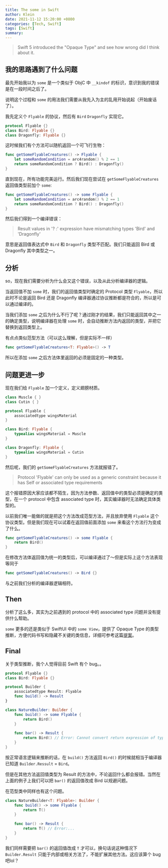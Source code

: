 ```yaml
---
title: The some in Swift
author: Klein
date: 2021-11-12 15:20:00 +0800
categories: [Tech, Swift]
tags: [Swift]
summary: 
---
```


> Swift 5 introduced the "Opaque Type" and see how wrong did I think about it.

## 我的思路遇到了什么问题

最先开始我以为 `some` 是一个类似于 ObjC 中 `__kindof` 的标识，意识到我的错误是在一段时间之后了。

说明这个过程和 `some` 的用法我们需要从我先入为主的乱用开始说起（开始废话了）。

我先定义个 `Flyable` 的协议，然后有 `Bird` `Dragonfly` 实现它。

```swift
protocol Flyable {}
class Bird: Flyable {}
class Dragonfly: Flyable {}
```
这时候我们有个方法可以随机返回一个可飞行生物：
```swift
func getSomeFlyableCreatures() -> Flyable {
    let someRandomCondition = arc4random() % 2 == 1
    return someRandomCondition ? Bird() : Dragonfly()
}
```
直到现在，所有功能完美运行。然后我们现在尝试在 `getSomeFlyableCreatures` 返回值类型前加个 `some`:
```swift
func getSomeFlyableCreatures() -> some Flyable {
    let someRandomCondition = arc4random() % 2 == 1
    return someRandomCondition ? Bird() : Dragonfly()
}
```
然后我们得到一个编译错误：
> Result values in '? :' expression have mismatching types 'Bird' and 'Dragonfly'

意思是返回值表达式中 `Bird` 和 `Dragonfly` 类型不匹配。我们只能返回 Bird 或 Dragonfly 其中类型之一。

## 分析
so，现在我们需要分析为什么会又这个错误，以及从此分析编译器的逻辑。

当返回值不加 `some` 时，我们的返回值类型时确定的 Protocol 类型 `Flyable`，所以此时不论是返回 Bird 还是 Dragonfly 编译器通过协议推断都是符合的，所以是可以通过编译的。

当我们添加 `some` 之后为什么不行了呢？通过刚才的结果，我们只能返回其中之一的确定类型，说明编译器在处理 `some` 时，会自动推断方法内返回的类型，并把它替换到返回类型上。

有点点类似范型方法（可以这么理解，但是实际不一样）
```swift
func getSomeFlyableCreatures<T: Flyable>() -> T
```
所以在添加 `some` 之后方法体里返回的必须是固定的一种类型。

## 问题更进一步
现在我们给 `Flyable` 加一个定义，定义翅膀材质。
```swift
class Muscle { }
class Cutin { }

protocol Flyable {
    associatedtype wingsMaterial
}

class Bird: Flyable {
    typealias wingsMaterial = Muscle
}

class Dragonfly: Flyable {
    typealias wingsMaterial = Cutin
}
```
然后呢，我们的 `getSomeFlyableCreatures` 方法就报错了。
> Protocol 'Flyable' can only be used as a generic constraint because it has Self or associated type requirements

这个报错原因大家应该都不陌生，因为方法参数、返回值中的类型必须是确定的类型，在一个 protocol 中包含 associated type 时，其实编译器时无法确定具体类型的。

以前我们唯一能做的就是把这个方法改成范型方法，并且放弃使用 `Flyable` 这个协议类型。但是我们现在可以试着在返回值前面添加 `some` 来看这个方法行为变成了什么。

```swift
func getSomeFlyableCreatures() -> some Flyable {
    return Bird()
}
```

在修改方法体返回值为统一的类型后，可以编译通过了～但是实际上这个方法表现等同于
```swift
func getSomeFlyableCreatures() -> Bird {}
```
与之前我们分析的编译器逻辑相符。

## Then
分析了这么多，其实为之前遇到的 protocol 中的 associated type 问题并没有提供什么帮助。

`some` 更多的还是类似于 SwiftUI 中的 `some View`，提供了 Opaque Type 的类型推断，方便代码书写和隐藏不关键的类信息，详细可参考这篇[提案](https://github.com/apple/swift-evolution/blob/main/proposals/0244-opaque-result-types.md)。

## Final
关于类型推断，我个人觉得目前 Swift 有个 bug。。
```swift
protocol Flyable {}
class Bird: Flyable {}

protocol Builder {
    associatedtype Result: Flyable
    func build() -> Result
}

class NatureBuilder: Builder {
    func build() -> some Flyable {
        return Bird()
    }
    
    func bar() -> Result {
        return Bird() // Error: Cannot convert return expression of type 'Bird' to return type 'some Flyable'
    }
}
```
按正常语言逻辑来推断的话，在 `build()` 方法返回 `Bird()` 的时候就相当于编译器已知道 `Builder.Ressult` = `Bird`。

但是在其他方法返回值类型为 Result 的方法中，不论返回什么都会报错。当然在上面的例子上我们可以把 `bar()` 的返回值改成 Bird 以规避问题。

在范型类中同样也有这个问题。

```swift
class NatureBuilder<T: Flyable>: Builder {
    func build() -> some Flyable {
        return T()
    }
    
    func bar() -> Result {
        return T() // Error:...
    }
}
```
我们同样需要把 `bar()` 的返回值改成 `T` 才可以，换句话说这种情况下 `Builder.Result` 只能于内部或相关方法了，不能扩展其他方法。这应该算个 bug 吧lol？
